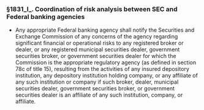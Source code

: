 ### §1831_l_. Coordination of risk analysis between SEC and Federal banking agencies
* Any appropriate Federal banking agency shall notify the Securities and Exchange Commission of any concerns of the agency regarding significant financial or operational risks to any registered broker or dealer, or any registered municipal securities dealer, government securities broker, or government securities dealer for which the Commission is the appropriate regulatory agency (as defined in section 78c of title 15), resulting from the activities of any insured depository institution, any depository institution holding company, or any affiliate of any such institution or company if such broker, dealer, municipal securities dealer, government securities broker, or government securities dealer is an affiliate of any such institution, company, or affiliate.